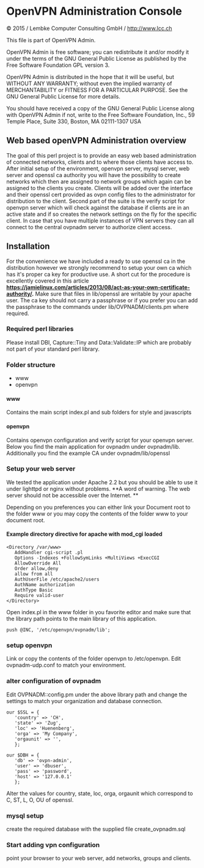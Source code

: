 # OpenVPN Administration Console

© 2015 / Lembke Computer Consulting GmbH /  http://www.lcc.ch

This file is part of OpenVPN Admin.

OpenVPN Admin is free software; you can redistribute it and/or modify
it under the terms of the GNU General Public License as published by
the Free Software Foundation GPL version 3.

OpenVPN Admin is distributed in the hope that it will be useful,
but WITHOUT ANY WARRANTY; without even the implied warranty of
MERCHANTABILITY or FITNESS FOR A PARTICULAR PURPOSE.  See the
GNU General Public License for more details.

You should have received a copy of the GNU General Public License
along with OpenVPN Admin if not, write to the Free Software
Foundation, Inc., 59 Temple Place, Suite 330, Boston, MA  02111-1307  USA

## Web based openVPN Administration overview

The goal of this perl project is to provide an easy web based administration of connected
networks, clients and to where those clients have access to. 
After initial setup of the environment, openvpn server, mysql server, web server and
openssl ca authority you will have the possibility to create networks which then are 
assigned to network groups which again can be assigned to the clients you create.
Clients will be added over the interface and their openssl cert provided as ovpn config
files to the administrator for distribution to the client. 
Second part of the suite is the verify script for openvpn server which will check against 
the database if clients are in an active state and if so creates the network settings on 
the fly for the specific client. 
In case that you have multiple instances of VPN servers they can all connect to the central 
ovpnadm server to authorize client access. 

## Installation 

For the convenience we have included a ready to use openssl ca in the distribution however we
strongly recommend to setup your own ca which has it's proper ca key for productive use. 
A short cut for the procedure is excellently covered in this article 
**https://jamielinux.com/articles/2013/08/act-as-your-own-certificate-authority/.** 
Make sure that files in lib/openssl are writable by your apache user. The ca key should not carry a passphrase or if you prefer you can add the passphrase to the commands under lib/OVPNADM/clients.pm where required. 

### Required perl libraries
Please install DBI, Capture::Tiny and Data::Validate::IP which are probably not part of your standard perl library. 

### Folder structure
* www
* openvpn

#### www
Contains the main script index.pl and sub folders for style and javascripts

#### openvpn 
Contains openvpn configuration and verify script for your openvpn server. Below you find the main application for ovpnadm under ovpnadm/lib. Additionally you find the example CA under ovpnadm/lib/openssl 

### Setup your web server
We tested the application under Apache 2.2 but you should be able to use it under lighttpd or nginx without problems. 
**A word of warning. The web server should not be accessible over the Internet. **

Depending on you preferences you can either link your Document root to the folder www or you may copy the contents of the folder www to your document root. 

#### Example directory directive for apache with mod_cgi loaded
```
<Directory /var/www>
   AddHandler cgi-script .pl
   Options -Indexes +FollowSymLinks +MultiViews +ExecCGI
   AllowOverride All
   Order allow,deny
   allow from all
   AuthUserFile /etc/apache2/users
   AuthName authorization
   AuthType Basic
   Require valid-user
</Directory>
```

Open index.pl in the www folder in you favorite editor and make sure that the library path points to the main library 
of this application. 

```
push @INC, '/etc/openvpn/ovpnadm/lib';
```

### setup openvpn 
Link or copy the contents of the folder openvpn to /etc/openvpn. Edit ovpnadm-udp.conf to match your environment. 

### alter configuration of ovpnadm 
Edit OVPNADM::config.pm under the above library path and change the settings to match your organization and database connection.

```
our $SSL = {
   'country' => 'CH',
   'state' => 'Zug',
   'loc' => 'Huenenberg',
   'orga' => 'My Company',
   'orgaunit' => '',
   };

our $DBH = {
   'db' => 'ovpn-admin',
   'user' => 'dbuser',
   'pass' => 'password',
   'host' => '127.0.0.1'
   };
```
Alter the values for country, state, loc, orga, orgaunit which correspond to C, ST, L, O, OU of openssl.


### mysql setup
create the required database with the supplied file create_ovpnadm.sql

### Start adding vpn configuration
point your browser to your web server, add networks, groups and clients. 










